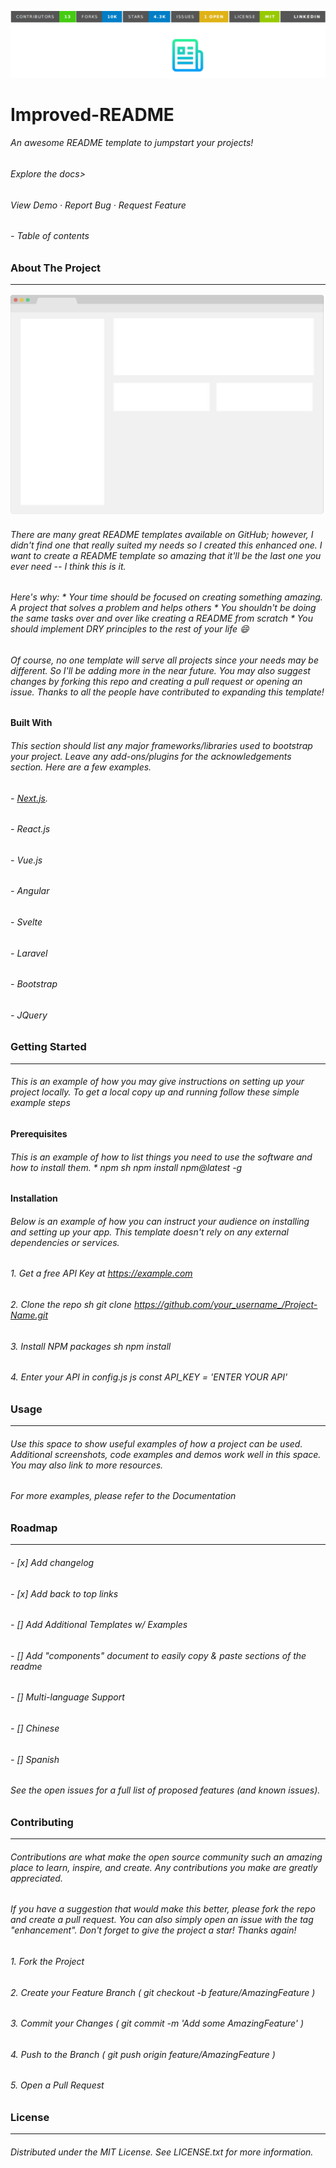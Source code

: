 ![Image0](./image0.PNG)

# Improved-README

###### An awesome README template to jumpstart your projects!
###### Explore the docs>
###### View Demo · Report Bug · Request Feature
###### - Table of contents

### About The Project
___


![Image1](./image1.PNG)

###### There are many great README templates available on GitHub; however, I didn't find one that really suited my needs so I created this enhanced one. I want to create a README template so amazing that it'll be the last one you ever need -- I think this is it. 
###### Here's why: * Your time should be focused on creating something amazing. A project that solves a problem and helps others * You shouldn't be doing the same tasks over and over like creating a README from scratch * You should implement DRY principles to the rest of your life :smile: 
###### Of course, no one template will serve all projects since your needs may be different. So I'll be adding more in the near future. You may also suggest changes by forking this repo and creating a pull request or opening an issue. Thanks to all the people have contributed to expanding this template!

#### Built With

###### This section should list any major frameworks/libraries used to bootstrap your project. Leave any add-ons/plugins for the acknowledgements section. Here are a few examples.

###### - [Next.js](https://nextjs.org/).
###### - React.js
###### - Vue.js
###### - Angular
###### - Svelte
###### - Laravel
###### - Bootstrap
###### - JQuery

### Getting Started
___
###### This is an example of how you may give instructions on setting up your project locally. To get a local copy up and running follow these simple example steps

#### Prerequisites

###### This is an example of how to list things you need to use the software and how to install them. * npm sh npm install npm@latest -g

#### Installation

###### *Below is an example of how you can instruct your audience on installing and setting up your app. This template doesn't rely on any external dependencies or services.*

###### 1. Get a free API Key at https://example.com
###### 2. Clone the repo sh git clone https://github.com/your_username_/Project-Name.git
###### 3. Install NPM packages sh npm install
###### 4. Enter your API in config.js js const API_KEY = 'ENTER YOUR API'

### Usage
___

###### Use this space to show useful examples of how a project can be used. Additional screenshots, code examples and demos work well in this space. You may also link to more resources.
###### *For more examples, please refer to the Documentation*

### Roadmap
___

###### - [x] Add changelog
###### - [x] Add back to top links
###### - [] Add Additional Templates w/ Examples
###### - [] Add "components" document to easily copy & paste sections of the readme
###### - [] Multi-language Support
######    - [] Chinese
######    - [] Spanish

###### See the open issues for a full list of proposed features (and known issues).

### Contributing
___

###### Contributions are what make the open source community such an amazing place to learn, inspire, and create. Any contributions you make are greatly appreciated.
###### If you have a suggestion that would make this better, please fork the repo and create a pull request. You can also simply open an issue with the tag "enhancement". Don't forget to give the project a star! Thanks again!

###### 1. Fork the Project
###### 2. Create your Feature Branch ( git checkout -b feature/AmazingFeature )
###### 3. Commit your Changes ( git commit -m 'Add some AmazingFeature' )
###### 4. Push to the Branch ( git push origin feature/AmazingFeature )
###### 5. Open a Pull Request

### License
___
###### Distributed under the MIT License. See LICENSE.txt for more information.
